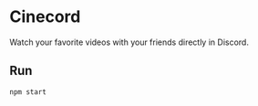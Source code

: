 # Cinecord

Watch your favorite videos with your friends directly in Discord.

## Run
```npm start```
